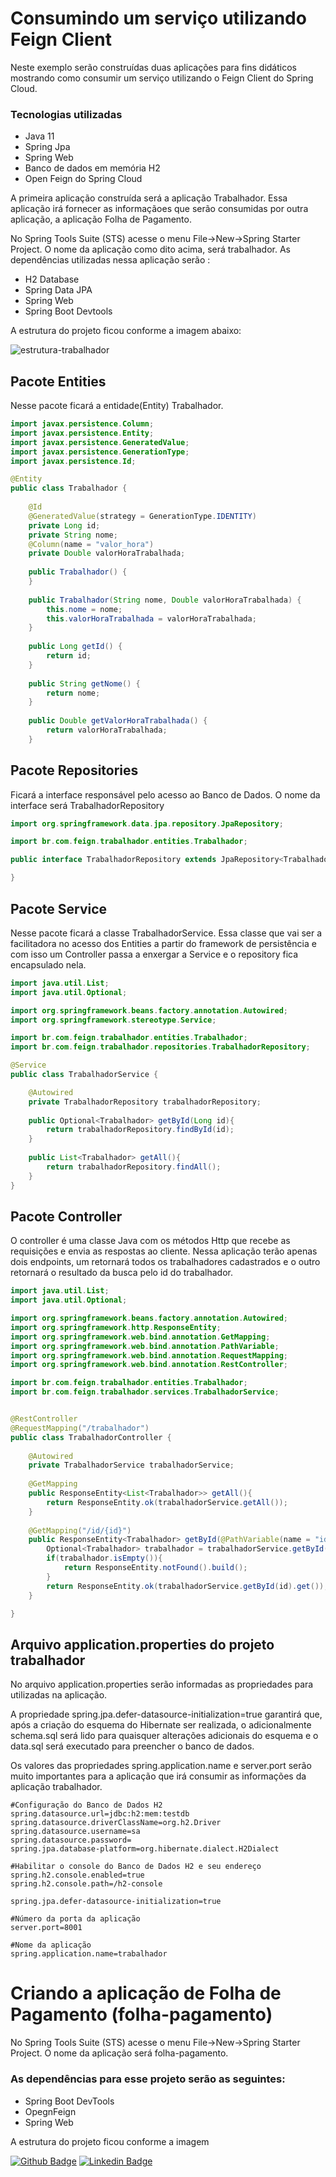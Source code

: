 # Consumindo um serviço utilizando Feign Client

Neste exemplo serão construídas duas aplicações para fins didáticos mostrando como consumir um serviço utilizando o Feign Client do Spring Cloud.

### Tecnologias utilizadas

* Java 11
* Spring Jpa
* Spring Web
* Banco de dados em memória H2
* Open Feign do Spring Cloud


A primeira aplicação construída será a aplicação Trabalhador. Essa aplicação irá fornecer as informaçãoes que serão consumidas por outra aplicação, a aplicação Folha de Pagamento.

No Spring Tools Suite (STS) acesse o menu File->New->Spring Starter Project. O nome da aplicação como dito acima, será trabalhador.
As dependências utilizadas nessa aplicação serão :

* H2 Database
* Spring Data JPA
* Spring Web
* Spring Boot Devtools

A estrutura do projeto ficou conforme a imagem abaixo:

![estrutura-trabalhador](https://user-images.githubusercontent.com/38817390/138903449-78e6f123-a73c-4aff-8b19-5fa50a1f86fa.png)

## Pacote Entities
Nesse pacote ficará a entidade(Entity) Trabalhador.

``` java
import javax.persistence.Column;
import javax.persistence.Entity;
import javax.persistence.GeneratedValue;
import javax.persistence.GenerationType;
import javax.persistence.Id;

@Entity
public class Trabalhador {
	
	@Id
	@GeneratedValue(strategy = GenerationType.IDENTITY)
	private Long id;	
	private String nome;	
	@Column(name = "valor_hora")
	private Double valorHoraTrabalhada;
	
	public Trabalhador() {
	}
	
	public Trabalhador(String nome, Double valorHoraTrabalhada) {
		this.nome = nome;
		this.valorHoraTrabalhada = valorHoraTrabalhada;
	}
	
	public Long getId() {
		return id;
	}
	
	public String getNome() {
		return nome;
	}
	
	public Double getValorHoraTrabalhada() {
		return valorHoraTrabalhada;
	}	
  ```
  
  ## Pacote Repositories
  Ficará a interface responsável pelo acesso ao Banco de Dados. O nome da interface será TrabalhadorRepository
  
  ``` java
  import org.springframework.data.jpa.repository.JpaRepository;

import br.com.feign.trabalhador.entities.Trabalhador;

public interface TrabalhadorRepository extends JpaRepository<Trabalhador,Long>{

}
```

## Pacote Service
Nesse pacote ficará a classe TrabalhadorService. Essa classe que vai ser a facilitadora no acesso dos Entities a partir do framework de persistência e com isso  um Controller passa a enxergar a Service e o repository fica encapsulado nela.

``` java
import java.util.List;
import java.util.Optional;

import org.springframework.beans.factory.annotation.Autowired;
import org.springframework.stereotype.Service;

import br.com.feign.trabalhador.entities.Trabalhador;
import br.com.feign.trabalhador.repositories.TrabalhadorRepository;

@Service
public class TrabalhadorService {

	@Autowired
	private TrabalhadorRepository trabalhadorRepository;
	
	public Optional<Trabalhador> getById(Long id){
		return trabalhadorRepository.findById(id);
	}
	
	public List<Trabalhador> getAll(){
		return trabalhadorRepository.findAll();
	}	
}
```

## Pacote Controller
O controller é uma classe Java com os métodos Http que recebe as requisições e envia as respostas ao cliente.
Nessa aplicação terão apenas dois endpoints, um retornará todos os trabalhadores cadastrados e o outro retornará o resultado da busca pelo id do trabalhador.

``` java
import java.util.List;
import java.util.Optional;

import org.springframework.beans.factory.annotation.Autowired;
import org.springframework.http.ResponseEntity;
import org.springframework.web.bind.annotation.GetMapping;
import org.springframework.web.bind.annotation.PathVariable;
import org.springframework.web.bind.annotation.RequestMapping;
import org.springframework.web.bind.annotation.RestController;

import br.com.feign.trabalhador.entities.Trabalhador;
import br.com.feign.trabalhador.services.TrabalhadorService;


@RestController
@RequestMapping("/trabalhador")
public class TrabalhadorController {
	
	@Autowired
	private TrabalhadorService trabalhadorService;
	
	@GetMapping
	public ResponseEntity<List<Trabalhador>> getAll(){
		return ResponseEntity.ok(trabalhadorService.getAll());
	}
	
	@GetMapping("/id/{id}")
	public ResponseEntity<Trabalhador> getById(@PathVariable(name = "id") Long id){
		Optional<Trabalhador> trabalhador = trabalhadorService.getById(id);
		if(trabalhador.isEmpty()){
			return ResponseEntity.notFound().build();
		}
		return ResponseEntity.ok(trabalhadorService.getById(id).get());
	}

}
```

## Arquivo application.properties do projeto trabalhador
No arquivo application.properties serão informadas as propriedades para utilizadas na aplicação.

A propriedade spring.jpa.defer-datasource-initialization=true garantirá que, após a criação do esquema do Hibernate ser realizada, o adicionalmente schema.sql será lido para quaisquer alterações adicionais do esquema e o data.sql será executado para preencher o banco de dados. 

Os valores das propriedades spring.application.name e server.port serão muito importantes para a aplicação que irá consumir as informações da aplicação trabalhador.

```
#Configuração do Banco de Dados H2
spring.datasource.url=jdbc:h2:mem:testdb
spring.datasource.driverClassName=org.h2.Driver
spring.datasource.username=sa
spring.datasource.password=
spring.jpa.database-platform=org.hibernate.dialect.H2Dialect

#Habilitar o console do Banco de Dados H2 e seu endereço
spring.h2.console.enabled=true
spring.h2.console.path=/h2-console

spring.jpa.defer-datasource-initialization=true

#Número da porta da aplicação
server.port=8001

#Nome da aplicação
spring.application.name=trabalhador
```
# Criando a aplicação de Folha de Pagamento (folha-pagamento)
No Spring Tools Suite (STS) acesse o menu File->New->Spring Starter Project. O nome da aplicação será folha-pagamento.
### As dependências para esse projeto serão as seguintes:
* Spring Boot DevTools
* OpegnFeign
* Spring Web

A estrutura do projeto ficou conforme a imagem






[![Github Badge](https://img.shields.io/badge/-Github-000?style=flat-square&logo=Github&logoColor=white&link=https://github.com/ronaldcorradi/)](https://github.com/ronaldcorradi/)
[![Linkedin Badge](https://img.shields.io/badge/-LinkedIn-blue?style=flat-square&logo=Linkedin&logoColor=white&link=https://www.linkedin.com/in/ronald-corradi-costa/)](https://www.linkedin.com/in/ronald-corradi-costa/)

